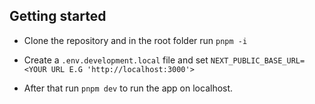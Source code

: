 ## Getting started

- Clone the repository and in the root folder run `pnpm -i`

- Create a `.env.development.local` file and set `NEXT_PUBLIC_BASE_URL=<YOUR URL E.G 'http://localhost:3000'>`

- After that run `pnpm dev` to run the app on localhost.
